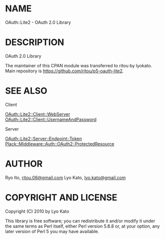 # NAME

OAuth::Lite2 - OAuth 2.0 Library

# DESCRIPTION

OAuth 2.0 Library

The maintainer of this CPAN module was transferred to ritou by lyokato.
Main repository is https://github.com/ritou/p5-oauth-lite2.

# SEE ALSO

Client

[OAuth::Lite2::Client::WebServer](http://search.cpan.org/perldoc?OAuth::Lite2::Client::WebServer)
[OAuth::Lite2::Client::UsernameAndPassword](http://search.cpan.org/perldoc?OAuth::Lite2::Client::UsernameAndPassword)

Server

[OAuth::Lite2::Server::Endpoint::Token](http://search.cpan.org/perldoc?OAuth::Lite2::Server::Endpoint::Token)
[Plack::Middleware::Auth::OAuth2::ProtectedResource](http://search.cpan.org/perldoc?Plack::Middleware::Auth::OAuth2::ProtectedResource)

# AUTHOR

Ryo Ito, <ritou.06@gmail.com>
Lyo Kato, <lyo.kato@gmail.com>

# COPYRIGHT AND LICENSE

Copyright (C) 2010 by Lyo Kato

This library is free software; you can redistribute it and/or modify
it under the same terms as Perl itself, either Perl version 5.8.8 or,
at your option, any later version of Perl 5 you may have available.
